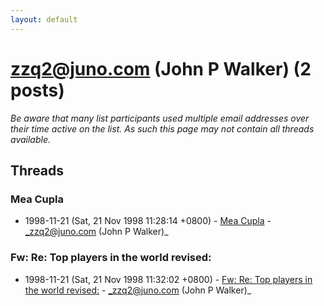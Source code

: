 ```yaml
---
layout: default
---
```


# zzq2@juno.com (John P Walker) (2 posts)

_Be aware that many list participants used multiple email addresses over their time active on the list. As such this page may not contain all threads available._

## Threads

### Mea Cupla
+ 1998-11-21 (Sat, 21 Nov 1998 11:28:14 +0800) - [Mea Cupla](/archive/1998/11/7552e0e8f9a6ae8544107833ebce4dbb1b956429f2eaba6d7dca15c845e7b66e) - _zzq2@juno.com (John P Walker)_

### Fw: Re: Top players in the world revised:
+ 1998-11-21 (Sat, 21 Nov 1998 11:32:02 +0800) - [Fw: Re: Top players in the world revised:](/archive/1998/11/d36eab882b0f178305d8f30ed64193f8ff2319c3fca170159da897876ee2641f) - _zzq2@juno.com (John P Walker)_

